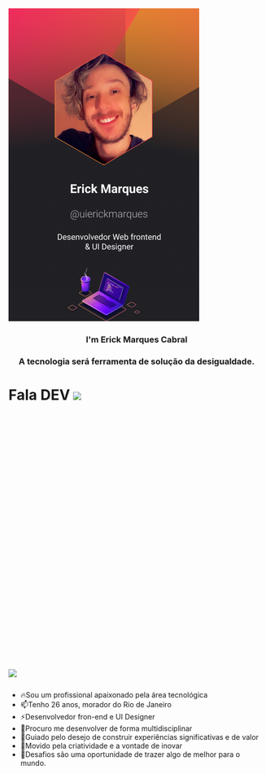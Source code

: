 <img src="./.github/erickmarques.jpg">
<h3 align="center">I'm Erick Marques Cabral</h3>
<h3 align="center">A tecnologia será ferramenta de solução da desigualdade.</h3>

<h1 align="left">
 Fala DEV 
 <img src="https://raw.githubusercontent.com/kaueMarques/kaueMarques/master/hi.gif" height="30px"/>
<svg viewBox="0 0 128 128">
 <a href="https://www.linkedin.com/in/erick-marques-cabral-999b151b4/">
  <img align="center" heigth="20" Width="30" src="https://cdn.jsdelivr.net/gh/devicons/devicon/icons/linkedin/linkedin-original.svg"/>
 </a>
</h1>

 - 🔥Sou um profissional apaixonado pela área tecnológica
 - 📫Tenho 26 anos, morador do Rio de Janeiro
 - ⚡Desenvolvedor fron-end e UI Designer
 - 👯Procuro me desenvolver de forma multidisciplinar
 - 🔭Guiado pelo desejo de construir experiências significativas e de valor
 - 🤖Movido pela criatividade e a vontade de inovar
 - 💬Desafios são uma oportunidade de trazer algo de melhor para o mundo.
 
